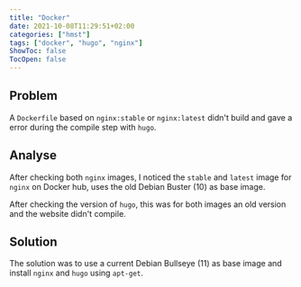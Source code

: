 ```yaml
---
title: "Docker"
date: 2021-10-08T11:29:51+02:00
categories: ["hmst"]
tags: ["docker", "hugo", "nginx"]
ShowToc: false
TocOpen: false
---
```


## Problem

A `Dockerfile` based on `nginx:stable` or `nginx:latest` didn't build
and gave a error during the compile step with `hugo`.


## Analyse

After checking both `nginx` images, I noticed the `stable` and `latest` image 
for `nginx` on Docker hub, uses the old Debian Buster (10) as base image.

After checking the version of `hugo`, this was for both images an old version
and the website didn't compile.


## Solution

The solution was to use a current Debian Bullseye (11) as base image and
install `nginx` and `hugo` using `apt-get`.

